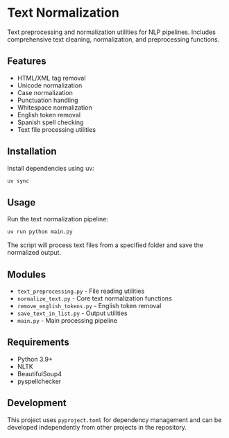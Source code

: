 # Text Normalization

Text preprocessing and normalization utilities for NLP pipelines. Includes comprehensive text cleaning, normalization, and preprocessing functions.

## Features

- HTML/XML tag removal
- Unicode normalization
- Case normalization
- Punctuation handling
- Whitespace normalization
- English token removal
- Spanish spell checking
- Text file processing utilities

## Installation

Install dependencies using uv:

```bash
uv sync
```

## Usage

Run the text normalization pipeline:

```bash
uv run python main.py
```

The script will process text files from a specified folder and save the normalized output.

## Modules

- `text_preprocessing.py` - File reading utilities
- `normalize_text.py` - Core text normalization functions
- `remove_english_tokens.py` - English token removal
- `save_text_in_list.py` - Output utilities
- `main.py` - Main processing pipeline

## Requirements

- Python 3.9+
- NLTK
- BeautifulSoup4
- pyspellchecker

## Development

This project uses `pyproject.toml` for dependency management and can be developed independently from other projects in the repository.